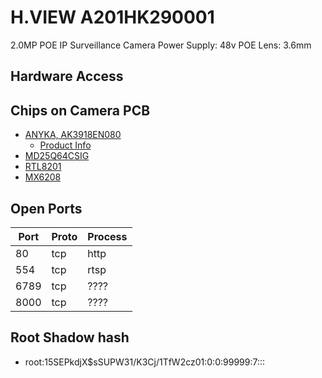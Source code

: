 # H.VIEW A201HK290001

2.0MP POE IP Surveillance Camera
Power Supply: 48v POE
Lens: 3.6mm

## Hardware Access

## Chips on Camera PCB

- [ANYKA, AK3918EN080](https://gzhls.at/blob/ldb/0/b/4/1/700cafec77419c2d7705f376c974b8d0ff72.pdf)
  - [Product Info](http://www.anyka.com/en/productInfo.aspx?id=111)
- [MD25Q64CSIG](https://www.gigadevice.com/datasheet/gd25q64c/)
- [RTL8201](http://realtek.info/pdf/rtl8201.pdf)
- [MX6208](https://datasheet.lcsc.com/lcsc/1809192022_Mixic-MX6208_C155448.pdf)

## Open Ports

|Port|Proto|Process|
|-|-|-|
|80|tcp|http|
|554|tcp|rtsp|
|6789|tcp|????|
|8000|tcp|????|


## Root Shadow hash

- root:$1$5SEPkdjX$sSUPW31/K3Cj/1TfW2cz01:0:0:99999:7:::

